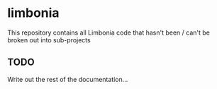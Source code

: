 # limbonia
This repository contains all Limbonia code that hasn't been / can't be broken out into sub-projects

## TODO
Write out the rest of the documentation...

